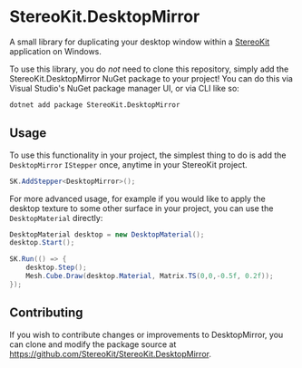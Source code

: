# StereoKit.DesktopMirror

A small library for duplicating your desktop window within a [StereoKit](https://stereokit.net) application on Windows.

To use this library, you do _not_ need to clone this repository, simply add the StereoKit.DesktopMirror NuGet package to your project! You can do this via Visual Studio's NuGet package manager UI, or via CLI like so:

```bat
dotnet add package StereoKit.DesktopMirror
```

## Usage

To use this functionality in your project, the simplest thing to do is add the `DesktopMirror` `IStepper` once, anytime in your StereoKit project.

```csharp
SK.AddStepper<DesktopMirror>();
```

For more advanced usage, for example if you would like to apply the desktop texture to some other surface in your project, you can use the `DesktopMaterial` directly:

```csharp
DesktopMaterial desktop = new DesktopMaterial();
desktop.Start();

SK.Run(() => {
	desktop.Step();
	Mesh.Cube.Draw(desktop.Material, Matrix.TS(0,0,-0.5f, 0.2f));
});
```

## Contributing

If you wish to contribute changes or improvements to DesktopMirror, you can clone and modify the package source at https://github.com/StereoKit/StereoKit.DesktopMirror.